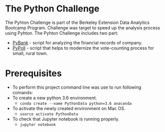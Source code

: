 # The Python Challenge
The Pyhton Challenge is part of the Berkeley Extension Data Analytics Bootcamp Program. Challenge was target to  speed up the analysis process using Pyhton. 
The Pyhton Challenge includes two part: 
- [PyBank](PyBank/main.py) - script for analyzing the financial records of company.
- [PyPoll](PyPoll/main.py) - script that helps to modernize the vote-counting process for small, rural town.

# Prerequisites
* To perform this project command line was use to run following comands:
* To create a new python 3.6 environment.
    * `conda create --name PythonData python=3.6 anaconda`
* To activate the newly created environment on Mac OS. 
    * `source activate PythonData`
* To check that Jupyter notebook is running properly.
    * `jupyter notebook`
